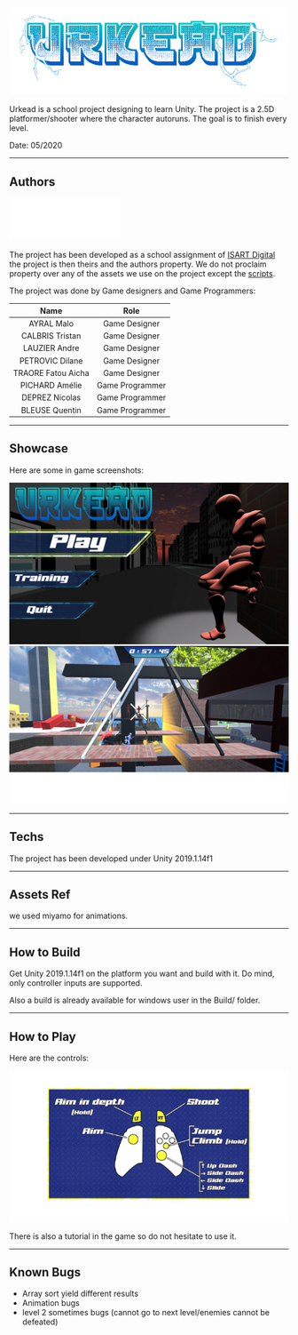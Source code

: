 ![#Urkead](Media/urkead.gif)

Urkead is a school project designing to learn Unity.
The project is a 2.5D platformer/shooter where the character autoruns.
The goal is to finish every level.

Date: 05/2020

___

## Authors

![Isart](Media/ISART-Digital.png)

The project has been developed as a school assignment of [ISART Digital](https://www.isart.fr/) the project is then theirs and the authors property.
We do not proclaim property over any of the assets we use on the project except the [scripts](Assets/Scripts/).

The project was done by Game designers and Game Programmers:

| Name | Role|
|:---:|:---:|
| AYRAL Malo | Game Designer
| CALBRIS Tristan | Game Designer
| LAUZIER Andre | Game Designer
| PETROVIC Dilane | Game Designer
| TRAORE Fatou Aicha | Game Designer
| PICHARD Amélie | Game Programmer
| DEPREZ Nicolas | Game Programmer
| BLEUSE Quentin | Game Programmer

___

## Showcase

Here are some in game screenshots:

![main_menu](Media/mainmenu.png)
![ingame](Media/ingame.png)
___

## Techs

The project has been developed under Unity 2019.1.14f1

___

## Assets Ref

we used miyamo for animations.

___

## How to Build

Get Unity 2019.1.14f1 on the platform you want and build with it. Do mind, only controller inputs are supported.

Also a build is already available for windows user in the Build/ folder.

___

## How to Play

Here are the controls:

![controls](Media/controls.png)

There is also a tutorial in the game so do not hesitate to use it.
___

## Known Bugs

- Array sort yield different results
- Animation bugs
- level 2 sometimes bugs (cannot go to next level/enemies cannot be defeated)

